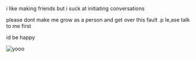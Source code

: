 i like making friends but i suck at initiating conversations

<p> please dont make me grow as a person and get over this fault .p le,ase talk to me first</p>
<P> id be happy </P>

![yooo](https://github.com/user-attachments/assets/da64a7fb-5627-432b-9981-c7008666b6f8)
